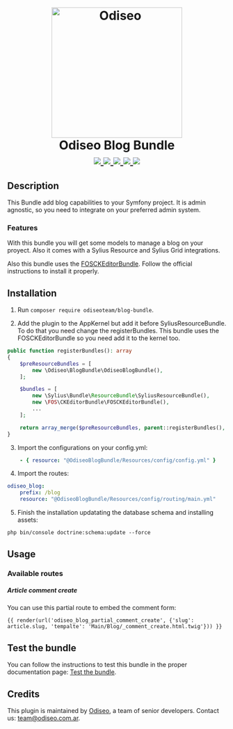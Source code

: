 <h1 align="center">
    <a href="https://odiseo.com.ar/" target="_blank" title="Odiseo">
        <img src="https://github.com/odiseoteam/OdiseoBlogBundle/blob/master/logo_odiseo.png" alt="Odiseo" width="300px" />
    </a>
    <br />
    Odiseo Blog Bundle
    <br />
    <a href="https://packagist.org/packages/odiseoteam/blog-bundle" title="License" target="_blank">
        <img src="https://img.shields.io/packagist/l/odiseoteam/blog-bundle.svg" />
    </a>
    <a href="https://packagist.org/packages/odiseoteam/blog-bundle" title="Version" target="_blank">
        <img src="https://img.shields.io/packagist/v/odiseoteam/blog-bundle.svg" />
    </a>
    <a href="http://travis-ci.org/odiseoteam/OdiseoBlogBundle" title="Build status" target="_blank">
        <img src="https://img.shields.io/travis/odiseoteam/OdiseoBlogBundle/master.svg" />
    </a>
    <a href="https://scrutinizer-ci.com/g/odiseoteam/OdiseoBlogBundle/" title="Scrutinizer" target="_blank">
        <img src="https://img.shields.io/scrutinizer/g/odiseoteam/OdiseoBlogBundle.svg" />
    </a>
    <a href="https://packagist.org/packages/odiseoteam/blog-bundle" title="Total Downloads" target="_blank">
        <img src="https://poser.pugx.org/odiseoteam/blog-bundle/downloads" />
    </a>
</h1>

## Description

This Bundle add blog capabilities to your Symfony project. It is admin agnostic, so you need to integrate on your preferred admin system.

### Features

With this bundle you will get some models to manage a blog on your proyect. Also it comes with a Sylius Resource and Sylius
Grid integrations.

Also this bundle uses the [FOSCKEditorBundle](https://symfony.com/doc/current/bundles/FOSCKEditorBundle/installation.html). Follow the official instructions to install it properly.

## Installation

1. Run `composer require odiseoteam/blog-bundle`.

2. Add the plugin to the AppKernel but add it before SyliusResourceBundle. To do that you need change the registerBundles. This bundle
uses the FOSCKEditorBundle so you need add it to the kernel too.

```php
public function registerBundles(): array
{
    $preResourceBundles = [
        new \Odiseo\BlogBundle\OdiseoBlogBundle(),
    ];

    $bundles = [
        new \Sylius\Bundle\ResourceBundle\SyliusResourceBundle(),
        new \FOS\CKEditorBundle\FOSCKEditorBundle(),
        ...
    ];

    return array_merge($preResourceBundles, parent::registerBundles(), $bundles);
}
```
 
3. Import the configurations on your config.yml:
 
```yml
    - { resource: "@OdiseoBlogBundle/Resources/config/config.yml" }
```
 
4. Import the routes:
 
```yml    
odiseo_blog:
    prefix: /blog
    resource: "@OdiseoBlogBundle/Resources/config/routing/main.yml"
```

5. Finish the installation updatating the database schema and installing assets:
   
```
php bin/console doctrine:schema:update --force
```

## Usage

### Available routes

##### Article comment create

You can use this partial route to embed the comment form:

```twig
{{ render(url('odiseo_blog_partial_comment_create', {'slug': article.slug, 'tempalte': 'Main/Blog/_comment_create.html.twig'})) }}
```

## Test the bundle

You can follow the instructions to test this bundle in the proper documentation page: [Test the bundle](doc/tests.md).
    
## Credits

This plugin is maintained by <a href="https://odiseo.com.ar">Odiseo</a>, a team of senior developers. Contact us: <a href="mailto:team@odiseo.com.ar">team@odiseo.com.ar</a>.
